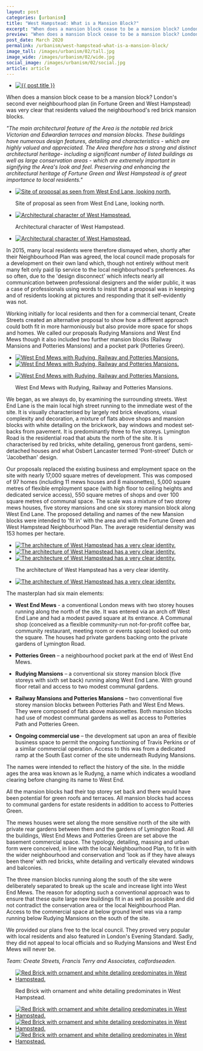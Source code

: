 ```yaml
---
layout: post
categories: [urbanism]
title: "West Hampstead: What is a Mansion Block?"
excerpt: "When does a mansion block cease to be a mansion block? London's second ever neighbourhood plan (in Fortune Green and West Hampstead) was very clear that residents valued the neighbourhood's red brick mansion blocks."
preview: "When does a mansion block cease to be a mansion block? London's second ever neighbourhood plan (in Fortune Green and West Hampstead) was very clear that residents valued the neighbourhood's red brick mansion blocks."
post_date: March 2020
permalink: /urbanism/west-hampstead-what-is-a-mansion-block/
image_tall: /images/urbanism/02/tall.jpg
image_wide: /images/urbanism/02/wide.jpg
social_image: /images/urbanism/02/social.jpg
article: article
---
```


<ul class="list">
	<li class="full">
		<a class="fancybox" rel="group" href="/images/urbanism/02/01.jpg">
			<img src="/images/urbanism/02/social.jpg" alt="{{ post.title }}" />
		</a>
	</li>
</ul>

When does a mansion block cease to be a mansion block? London's second ever neighbourhood plan (in Fortune Green and West Hampstead) was very clear that residents valued the neighbourhood's red brick mansion blocks.

*"The main architectural feature of the Area is the notable red brick Victorian and Edwardian terraces and mansion blocks. These buildings have numerous design features, detailing and characteristics - which are highly valued and appreciated. The Area therefore has a strong and distinct architectural heritage- including a significant number of listed buildings as well as large conservation areas - which are extremely important in signifying the Area's look and feel. Preserving and enhancing the architectural heritage of Fortune Green and West Hampstead is of great importance to local residents."*

<ul class="list">
	<li class="full">
		<a class="fancybox" rel="group" href="/images/urbanism/02/02.jpg" title="Site of proposal as seen from West End Lane, looking north.">
			<img src="/images/urbanism/02/thumbs/02.jpg" alt="Site of proposal as seen from West End Lane, looking north." />
		</a>
		<p class="caption">Site of proposal as seen from West End Lane, looking north.</p>
	</li>
</ul>

<ul class="list">
	<li class="half">
		<a class="fancybox" rel="group" href="/images/urbanism/02/03.jpg" title="Architectural character of West Hampstead.">
			<img src="/images/urbanism/02/thumbs/03.jpg" alt="Architectural character of West Hampstead." />
		</a>
		<p class="caption">Architectural character of West Hampstead.</p>
	</li>
	<li class="half">
		<a class="fancybox" rel="group" href="/images/urbanism/02/04.jpg" title="Architectural character of West Hampstead.">
			<img src="/images/urbanism/02/thumbs/04.jpg" alt="Architectural character of West Hampstead." />
		</a>
	</li>
</ul>

In 2015, many local residents were therefore dismayed when, shortly after their Neighbourhood Plan was agreed, the local council made proposals for a development on their own land which, though not entirely without merit many felt only paid lip service to the local neighbourhood's preferences. As so often, due to the 'design disconnect' which infects nearly all communication between professional designers and the wider public, it was a case of professionals using words to insist that a proposal was in keeping and of residents looking at pictures and responding that it self-evidently was not. 

Working initially for local residents and then for a commercial tenant, Create Streets created an alternative proposal to show how a different approach could both fit in more harmoniously but also provide more space for shops and homes. We called our proposals Rudying Mansions and West End Mews though it also included two further mansion blocks (Railway Mansions and Potteries Mansions) and a pocket park (Potteries Green).

<ul class="list">
	<li class="half">
		<a class="fancybox" rel="group" href="/images/urbanism/02/05.jpg" title="West End Mews with Rudying, Railway and Potteries Mansions.">
			<img src="/images/urbanism/02/thumbs/05.jpg" alt="West End Mews with Rudying, Railway and Potteries Mansions." />
		</a>
	</li>
	<li class="half">
		<a class="fancybox" rel="group" href="/images/urbanism/02/06.jpg" title="West End Mews with Rudying, Railway and Potteries Mansions.">
			<img src="/images/urbanism/02/thumbs/06.jpg" alt="West End Mews with Rudying, Railway and Potteries Mansions." />
		</a>
	</li>
</ul>
<ul class="list">
	<li class="full">
		<a class="fancybox" rel="group" href="/images/urbanism/02/07.jpg" title="West End Mews with Rudying, Railway and Potteries Mansions.">
			<img src="/images/urbanism/02/thumbs/07.jpg" alt="West End Mews with Rudying, Railway and Potteries Mansions." />
		</a>
		<p class="caption">West End Mews with Rudying, Railway and Potteries Mansions.</p>
	</li>
</ul>

We began, as we always do, by examining the surrounding streets. West End Lane is the main local high street running to the immediate west of the site. It is visually characterised by largely red brick elevations, visual complexity and decoration, a mixture of flats above shops and mansion blocks with white detailing on the brickwork, bay windows and modest set-backs from pavement. It is predominantly three to five storeys. Lymington Road is the residential road that abuts the north of the site. It is characterised by red bricks, white detailing, generous front gardens, semi-detached houses and what Osbert Lancaster termed 'Pont-street' Dutch or 'Jacobethan' design.

Our proposals replaced the existing business and employment space on the site with nearly 17,000 square metres of development. This was composed of 97 homes (including 11 mews houses and 8 maisonettes), 5,000 square metres of flexible employment space (with high floor to ceiling heights and dedicated service access), 550 square metres of shops and over 100 square metres of communal space. The scale was a mixture of two storey mews houses, five storey mansions and one six storey mansion block along West End Lane. The proposed detailing and names of the new Mansion blocks were intended to 'fit in' with the area and with the Fortune Green and West Hampstead Neighbourhood Plan. The average residential density was 153 homes per hectare.


<ul class="list">
	<li class="half">
		<a class="fancybox" rel="group" href="/images/urbanism/02/08.jpg" title="The architecture of West Hampstead has a very clear identity.">
			<img src="/images/urbanism/02/thumbs/08.jpg" alt="The architecture of West Hampstead has a very clear identity." />
		</a>
	</li>
	<li class="half">
		<a class="fancybox" rel="group" href="/images/urbanism/02/09.jpg" title="The architecture of West Hampstead has a very clear identity.">
			<img src="/images/urbanism/02/thumbs/09.jpg" alt="The architecture of West Hampstead has a very clear identity." />
		</a>
	</li>
	<li class="half">
		<a class="fancybox" rel="group" href="/images/urbanism/02/10.jpg" title="The architecture of West Hampstead has a very clear identity.">
			<img src="/images/urbanism/02/thumbs/10.jpg" alt="The architecture of West Hampstead has a very clear identity." />
		</a>
		<p class="caption">The architecture of West Hampstead has a very clear identity.</p>
	</li>
	<li class="half">
		<a class="fancybox" rel="group" href="/images/urbanism/02/11.jpg" title="The architecture of West Hampstead has a very clear identity.">
			<img src="/images/urbanism/02/thumbs/11.jpg" alt="The architecture of West Hampstead has a very clear identity." />
		</a>
	</li>
</ul>

The masterplan had six main elements:

- **West End Mews** - a conventional London mews with two storey houses running along the north of the site. It was entered via an arch off West End Lane and had a modest paved square at its entrance. A Communal shop (conceived as a flexible community-run not-for-profit coffee bar, community restaurant, meeting room or events space) looked out onto the square. The houses had private gardens backing onto the private gardens of Lymington Road.

- **Potteries Green** – a neighbourhood pocket park at the end of West End Mews.

- **Rudying Mansions** – a conventional six storey mansion block (five storeys with sixth set back) running along West End Lane. With ground floor retail and access to two modest communal gardens.

- **Railway Mansions and Potteries Mansions** – two conventional five storey mansion blocks between Potteries Path and West End Mews. They were composed of flats above maisonettes. Both mansion blocks had use of modest communal gardens as well as access to Potteries Path and Potteries Green.

- **Ongoing commercial use** – the development sat upon an area of flexible business space to permit the ongoing functioning of Travis Perkins or of a similar commercial operation. Access to this was from a dedicated ramp at the South East corner of the site underneath Rudying Mansions.

The names were intended to reflect the history of the site. In the middle ages the area was known as le Rudyng, a name which indicates a woodland clearing before changing its name to West End.

All the mansion blocks had their top storey set back and there would have been potential for green roofs and terraces. All mansion blocks had access to communal gardens for estate residents in addition to access to Potteries Green. 

The mews houses were set along the more sensitive north of the site with private rear gardens between them and the gardens of Lymington Road. All the buildings, West End Mews and Potteries Green are set above the basement commercial space. The typology, detailing, massing and urban form were conceived, in line with the local Neighbourhood Plan, to fit in with the wider neighbourhood and conservation and 'look as if they have always been there' with red bricks, white detailing and vertically elevated windows and balconies.

The three mansion blocks running along the south of the site were deliberately separated to break up the scale and increase light into West End Mews. The reason for adopting such a conventional approach was to ensure that these quite large new buildings fit in as well as possible and did not contradict the conservation area or the local Neighbourhood Plan. Access to the commercial space at below ground level was via a ramp running below Rudying Mansions on the south of the site. 

We provided our plans free to the local council. They proved very popular with local residents and also featured in London's Evening Standard. Sadly, they did not appeal to local officials and so Rudying Mansions and West End Mews will never be. 

*Team: Create Streets, Francis Terry and Associates, calfordseaden.*

<ul class="list">
	<li class="full">
		<a class="fancybox" rel="group" href="/images/urbanism/02/12.jpg" title="Red Brick with ornament and white detailing predominates in West Hampstead.">
			<img src="/images/urbanism/02/thumbs/12.jpg" alt="Red Brick with ornament and white detailing predominates in West Hampstead." />
		</a>
		<p class="caption">Red Brick with ornament and white detailing predominates in West Hampstead.</p>
	</li>
</ul>
<ul class="list">
	<li class="third">
		<a class="fancybox" rel="group" href="/images/urbanism/02/13.jpg" title="Red Brick with ornament and white detailing predominates in West Hampstead.">
			<img src="/images/urbanism/02/thumbs/13.jpg" alt="Red Brick with ornament and white detailing predominates in West Hampstead." />
		</a>
	</li>
	<li class="third">
		<a class="fancybox" rel="group" href="/images/urbanism/02/14.jpg" title="Red Brick with ornament and white detailing predominates in West Hampstead.">
			<img src="/images/urbanism/02/thumbs/14.jpg" alt="Red Brick with ornament and white detailing predominates in West Hampstead." />
		</a>
	</li>
	<li class="third">
		<a class="fancybox" rel="group" href="/images/urbanism/02/15.jpg" title="Red Brick with ornament and white detailing predominates in West Hampstead.">
			<img src="/images/urbanism/02/thumbs/15.jpg" alt="Red Brick with ornament and white detailing predominates in West Hampstead." />
		</a>
	</li>
</ul>